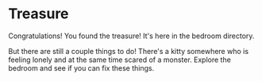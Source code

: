 # Treasure

Congratulations! You found the treasure! It's here in the bedroom directory.

But there are still a couple things to do! There's a kitty somewhere who is feeling lonely and at the same time scared of a monster.
Explore the bedroom and see if you can fix these things.
